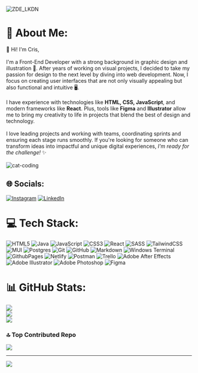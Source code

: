 ![ZDE_LKDN](https://github.com/user-attachments/assets/9ae24826-51c5-4ee1-b40b-593dd744fe82)

# 💫 About Me:
👋 Hi! I'm Cris,<br><br>I'm a Front-End Developer with a strong background in graphic design and illustration 🎨. After years of working on visual projects, I decided to take my passion for design to the next level by diving into web development. Now, I focus on creating user interfaces that are not only visually appealing but also functional and intuitive 🖥️.<br><br>I have experience with technologies like **HTML, CSS, JavaScript**, and modern frameworks like **React**. Plus, tools like **Figma** and **Illustrator** allow me to bring my creativity to life in projects that blend the best of design and technology.<br><br>I love leading projects and working with teams, coordinating sprints and ensuring each stage runs smoothly. If you're looking for someone who can transform ideas into impactful and unique digital experiences, *I'm ready for the challenge!* ✨<br>
<br>
![cat-coding](https://github.com/user-attachments/assets/609726af-685d-437a-84a2-674a3580c116)

## 🌐 Socials:
[![Instagram](https://img.shields.io/badge/Instagram-%23E4405F.svg?logo=Instagram&logoColor=white)](https://instagram.com/https://www.instagram.com/criszumodescarabajo/) [![LinkedIn](https://img.shields.io/badge/LinkedIn-%230077B5.svg?logo=linkedin&logoColor=white)](https://linkedin.com/in/https://www.linkedin.com/in/cristinapr/) 

# 💻 Tech Stack:
![HTML5](https://img.shields.io/badge/html5-%23E34F26.svg?style=for-the-badge&logo=html5&logoColor=white) ![Java](https://img.shields.io/badge/java-%23ED8B00.svg?style=for-the-badge&logo=openjdk&logoColor=white) ![JavaScript](https://img.shields.io/badge/javascript-%23323330.svg?style=for-the-badge&logo=javascript&logoColor=%23F7DF1E) ![CSS3](https://img.shields.io/badge/css3-%231572B6.svg?style=for-the-badge&logo=css3&logoColor=white) ![React](https://img.shields.io/badge/react-%2320232a.svg?style=for-the-badge&logo=react&logoColor=%2361DAFB) ![SASS](https://img.shields.io/badge/SASS-hotpink.svg?style=for-the-badge&logo=SASS&logoColor=white) ![TailwindCSS](https://img.shields.io/badge/tailwindcss-%2338B2AC.svg?style=for-the-badge&logo=tailwind-css&logoColor=white) ![MUI](https://img.shields.io/badge/MUI-%230081CB.svg?style=for-the-badge&logo=mui&logoColor=white) ![Postgres](https://img.shields.io/badge/postgres-%23316192.svg?style=for-the-badge&logo=postgresql&logoColor=white) ![Git](https://img.shields.io/badge/git-%23F05033.svg?style=for-the-badge&logo=git&logoColor=white) ![GitHub](https://img.shields.io/badge/github-%23121011.svg?style=for-the-badge&logo=github&logoColor=white) ![Markdown](https://img.shields.io/badge/markdown-%23000000.svg?style=for-the-badge&logo=markdown&logoColor=white) ![Windows Terminal](https://img.shields.io/badge/Windows%20Terminal-%234D4D4D.svg?style=for-the-badge&logo=windows-terminal&logoColor=white) ![GithubPages](https://img.shields.io/badge/github%20pages-121013?style=for-the-badge&logo=github&logoColor=white) ![Netlify](https://img.shields.io/badge/netlify-%23000000.svg?style=for-the-badge&logo=netlify&logoColor=#00C7B7) ![Postman](https://img.shields.io/badge/Postman-FF6C37?style=for-the-badge&logo=postman&logoColor=white) ![Trello](https://img.shields.io/badge/Trello-%23026AA7.svg?style=for-the-badge&logo=Trello&logoColor=white) ![Adobe After Effects](https://img.shields.io/badge/Adobe%20After%20Effects-9999FF.svg?style=for-the-badge&logo=Adobe%20After%20Effects&logoColor=white) ![Adobe Illustrator](https://img.shields.io/badge/adobe%20illustrator-%23FF9A00.svg?style=for-the-badge&logo=adobe%20illustrator&logoColor=white) ![Adobe Photoshop](https://img.shields.io/badge/adobe%20photoshop-%2331A8FF.svg?style=for-the-badge&logo=adobe%20photoshop&logoColor=white) ![Figma](https://img.shields.io/badge/figma-%23F24E1E.svg?style=for-the-badge&logo=figma&logoColor=white)  

# 📊 GitHub Stats:
![](https://github-readme-stats.vercel.app/api?username=CrisZDE&theme=gruvbox&hide_border=true&include_all_commits=true&count_private=false)<br/>
![](https://github-readme-streak-stats.herokuapp.com/?user=CrisZDE&theme=gruvbox&hide_border=true)<br/>
![](https://github-readme-stats.vercel.app/api/top-langs/?username=CrisZDE&theme=gruvbox&hide_border=true&include_all_commits=true&count_private=false&layout=compact)

### 🔝 Top Contributed Repo
![](https://github-contributor-stats.vercel.app/api?username=CrisZDE&limit=5&theme=gruvbox&combine_all_yearly_contributions=true)

---
[![](https://visitcount.itsvg.in/api?id=CrisZDE&icon=4&color=2)](https://visitcount.itsvg.in)

<!-- Proudly created with GPRM ( https://gprm.itsvg.in ) -->
